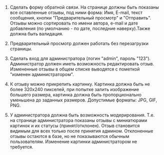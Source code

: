 1) Сделать форму обратной связи.
На странице должны быть показаны все оставленные отзывы, под ними форма: Имя, E-mail, текст сообщения, кнопки "Предварительный просмотр" и "Отправить".
Отзывы можно сортировать по имени автора, e-mail и дате добавления (по умолчанию - по дате, последние наверху).Также должна быть валидация.

2) Предварительный просмотр должен работать без перезагрузки страницы.

3) Сделать вход для администратора (логин "admin", пароль "123"). Администратор должен иметь возможность редактировать отзыв.
 Измененные отзывы в общем списке выводятся с пометкой "изменен администратором".

4) К отзыву можно прикрепить картинку.
Картинка должна быть не более 320х240 пикселей, при попытке залить изображение большего размера, картинка должна быть пропорционально уменьшена до заданных размеров.
 Допустимые форматы: JPG, GIF, PNG.

5) У администратора должна быть возможность модерирования.
Т.е. на странице администратора показаны отзывы с миниатюрами картинок и их статусы (принят/отклонен).
Отзыв становится видимым для всех только после принятия админом. Отклоненные отзывы остаются в базе, но не показываются обычным пользователям.
 Изменение картинки администратором не требуется.